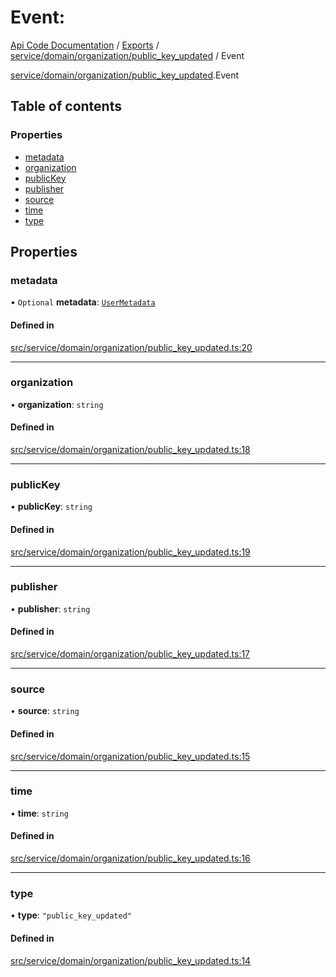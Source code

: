 # Event: 
 
[Api Code Documentation](../README.md) / [Exports](../modules.md) / [service/domain/organization/public\_key\_updated](../modules/service_domain_organization_public_key_updated.md) / Event

[service/domain/organization/public\_key\_updated](../modules/service_domain_organization_public_key_updated.md).Event

## Table of contents

### Properties

- [metadata](service_domain_organization_public_key_updated.Event.md#metadata)
- [organization](service_domain_organization_public_key_updated.Event.md#organization)
- [publicKey](service_domain_organization_public_key_updated.Event.md#publickey)
- [publisher](service_domain_organization_public_key_updated.Event.md#publisher)
- [source](service_domain_organization_public_key_updated.Event.md#source)
- [time](service_domain_organization_public_key_updated.Event.md#time)
- [type](service_domain_organization_public_key_updated.Event.md#type)

## Properties

### metadata

• `Optional` **metadata**: [`UserMetadata`](../modules/service_domain_metadata.md#usermetadata)

#### Defined in

[src/service/domain/organization/public_key_updated.ts:20](https://github.com/openkfw/TruBudget/blob/90402cb/api/src/service/domain/organization/public_key_updated.ts#L20)

___

### organization

• **organization**: `string`

#### Defined in

[src/service/domain/organization/public_key_updated.ts:18](https://github.com/openkfw/TruBudget/blob/90402cb/api/src/service/domain/organization/public_key_updated.ts#L18)

___

### publicKey

• **publicKey**: `string`

#### Defined in

[src/service/domain/organization/public_key_updated.ts:19](https://github.com/openkfw/TruBudget/blob/90402cb/api/src/service/domain/organization/public_key_updated.ts#L19)

___

### publisher

• **publisher**: `string`

#### Defined in

[src/service/domain/organization/public_key_updated.ts:17](https://github.com/openkfw/TruBudget/blob/90402cb/api/src/service/domain/organization/public_key_updated.ts#L17)

___

### source

• **source**: `string`

#### Defined in

[src/service/domain/organization/public_key_updated.ts:15](https://github.com/openkfw/TruBudget/blob/90402cb/api/src/service/domain/organization/public_key_updated.ts#L15)

___

### time

• **time**: `string`

#### Defined in

[src/service/domain/organization/public_key_updated.ts:16](https://github.com/openkfw/TruBudget/blob/90402cb/api/src/service/domain/organization/public_key_updated.ts#L16)

___

### type

• **type**: ``"public_key_updated"``

#### Defined in

[src/service/domain/organization/public_key_updated.ts:14](https://github.com/openkfw/TruBudget/blob/90402cb/api/src/service/domain/organization/public_key_updated.ts#L14)
